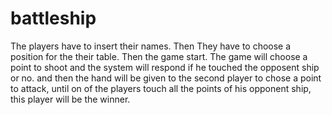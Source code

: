 # battleship
The players have to insert their names.
Then They have to choose a position for the their table. 
Then the game start.
The game will choose a point to shoot and the system will respond if he touched the opposent ship or no. 
and then the hand will be given to the second player to chose a point to attack, 
until on of the players touch all the points of his opponent ship, 
this player will be the winner.
 
